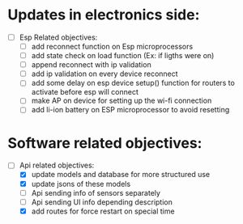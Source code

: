 # Updates in electronics side:

+ [ ] Esp Related objectives:
	+ [ ] add reconnect function on Esp microprocessors
	+ [ ] add state check on load function (Ex: if ligths were on)
	+ [ ] append reconnect with ip validation
	+ [ ] add ip validation on every device reconnect
	+ [ ] add some delay on esp device setup() function for routers to activate before esp will connect
	+ [ ] make AP on device for setting up the wi-fi connection
	+ [ ] add li-ion battery on ESP microprocessor to avoid resetting

# Software related objectives:

+ [ ] Api related objectives:
	+ [x] update models and database for more structured use
	+ [x] update jsons of these models
	+ [ ] Api sending info of sensors separately
	+ [ ] Api sending UI info depending description
	+ [x] add routes for force restart on special time